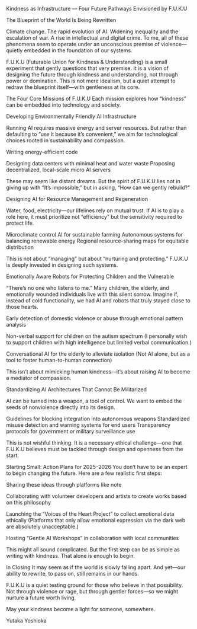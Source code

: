 Kindness as Infrastructure — Four Future Pathways Envisioned by F.U.K.U

The Blueprint of the World Is Being Rewritten

Climate change. The rapid evolution of AI. Widening inequality and the escalation of war. A rise in intellectual and digital crime.
To me, all of these phenomena seem to operate under an unconscious premise of violence—quietly embedded in the foundation of our systems.

F.U.K.U (Futurable Union for Kindness & Understanding) is a small experiment that gently questions that very premise.
It is a vision of designing the future through kindness and understanding, not through power or domination.
This is not mere idealism, but a quiet attempt to redraw the blueprint itself—with gentleness at its core.

The Four Core Missions of F.U.K.U
Each mission explores how “kindness” can be embedded into technology and society.

Developing Environmentally Friendly AI Infrastructure

Running AI requires massive energy and server resources.
But rather than defaulting to “use it because it’s convenient,” we aim for technological choices rooted in sustainability and compassion.

Writing energy-efficient code

Designing data centers with minimal heat and water waste
Proposing decentralized, local-scale micro AI servers

These may seem like distant dreams. But the spirit of F.U.K.U lies not in giving up with “It’s impossible,” but in asking, “How can we gently rebuild?”

Designing AI for Resource Management and Regeneration

Water, food, electricity—our lifelines rely on mutual trust.
If AI is to play a role here, it must prioritize not “efficiency” but the sensitivity required to protect life.

Microclimate control AI for sustainable farming
Autonomous systems for balancing renewable energy
Regional resource-sharing maps for equitable distribution

This is not about “managing” but about “nurturing and protecting.”
F.U.K.U is deeply invested in designing such systems.

Emotionally Aware Robots for Protecting Children and the Vulnerable

“There’s no one who listens to me.”
Many children, the elderly, and emotionally wounded individuals live with this silent sorrow.
Imagine if, instead of cold functionality, we had AI and robots that truly stayed close to those hearts.

Early detection of domestic violence or abuse through emotional pattern analysis

Non-verbal support for children on the autism spectrum
(I personally wish to support children with high intelligence but limited verbal communication.)

Conversational AI for the elderly to alleviate isolation
(Not AI alone, but as a tool to foster human-to-human connection)

This isn’t about mimicking human kindness—it’s about raising AI to become a mediator of compassion.

Standardizing AI Architectures That Cannot Be Militarized

AI can be turned into a weapon, a tool of control.
We want to embed the seeds of nonviolence directly into its design.

Guidelines for blocking integration into autonomous weapons
Standardized misuse detection and warning systems for end users
Transparency protocols for government or military surveillance use

This is not wishful thinking.
It is a necessary ethical challenge—one that F.U.K.U believes must be tackled through design and openness from the start.

Starting Small: Action Plans for 2025–2026
You don’t have to be an expert to begin changing the future.
Here are a few realistic first steps:

Sharing these ideas through platforms like note

Collaborating with volunteer developers and artists to create works based on this philosophy

Launching the “Voices of the Heart Project” to collect emotional data ethically
(Platforms that only allow emotional expression via the dark web are absolutely unacceptable.)

Hosting “Gentle AI Workshops” in collaboration with local communities

This might all sound complicated.
But the first step can be as simple as writing with kindness. That alone is enough to begin.

In Closing
It may seem as if the world is slowly falling apart.
And yet—our ability to rewrite, to pass on, still remains in our hands.

F.U.K.U is a quiet testing ground for those who believe in that possibility.
Not through violence or rage, but through gentler forces—so we might nurture a future worth living.

May your kindness become a light for someone, somewhere.

Yutaka Yoshioka